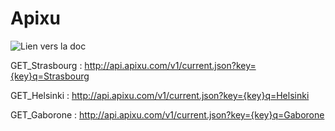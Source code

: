 Apixu
=====

![Lien vers la doc](https://www.apixu.com/doc/examples.aspx)

GET_Strasbourg : http://api.apixu.com/v1/current.json?key={key}q=Strasbourg

GET_Helsinki : http://api.apixu.com/v1/current.json?key={key}q=Helsinki

GET_Gaborone : http://api.apixu.com/v1/current.json?key={key}q=Gaborone

